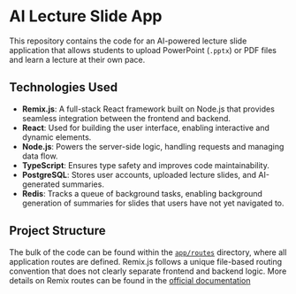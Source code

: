 # AI Lecture Slide App

This repository contains the code for an AI-powered lecture slide application that allows students to upload PowerPoint (`.pptx`) or PDF files and learn a lecture at their own pace.

## Technologies Used

- **Remix.js**: A full-stack React framework built on Node.js that provides seamless integration between the frontend and backend.
- **React**: Used for building the user interface, enabling interactive and dynamic elements.
- **Node.js**: Powers the server-side logic, handling requests and managing data flow.
- **TypeScript**: Ensures type safety and improves code maintainability.
- **PostgreSQL**: Stores user accounts, uploaded lecture slides, and AI-generated summaries.
- **Redis**: Tracks a queue of background tasks, enabling background generation of summaries for slides that users have not yet navigated to.

## Project Structure

The bulk of the code can be found within the [`app/routes`](./app/routes) directory, where all application routes are defined. Remix.js follows a unique file-based routing convention that does not clearly separate frontend and backend logic. More details on Remix routes can be found in the [official documentation](https://remix.run/docs/en/main/file-conventions/routes)
